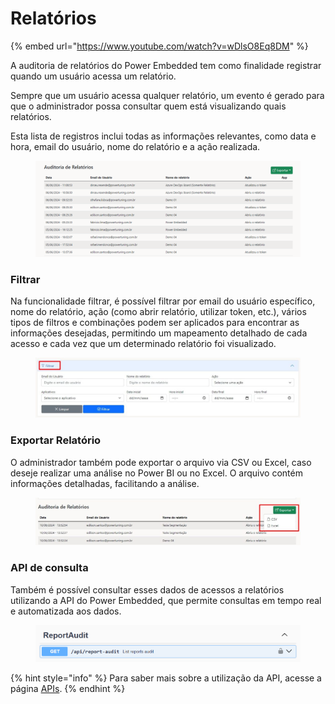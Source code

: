 # Relatórios

{% embed url="https://www.youtube.com/watch?v=wDlsO8Eq8DM" %}

A auditoria de relatórios do Power Embedded tem como finalidade registrar quando um usuário acessa um relatório.

Sempre que um usuário acessa qualquer relatório, um evento é gerado para que o administrador possa consultar quem está visualizando quais relatórios.

Esta lista de registros inclui todas as informações relevantes, como data e hora, email do usuário, nome do relatório e a ação realizada.

<figure><img src="../../.gitbook/assets/image (270).png" alt=""><figcaption></figcaption></figure>



### **Filtrar**

Na funcionalidade filtrar, é possível filtrar por email do usuário específico, nome do relatório, ação (como abrir relatório, utilizar token, etc.), vários tipos de filtros e combinações podem ser aplicados para encontrar as informações desejadas, permitindo um mapeamento detalhado de cada acesso e cada vez que um determinado relatório foi visualizado.

<figure><img src="../../.gitbook/assets/image (271).png" alt=""><figcaption></figcaption></figure>



### **Exportar Relatório**

O administrador também pode exportar o arquivo via CSV ou Excel, caso deseje realizar uma análise no Power BI ou no Excel. O arquivo contém informações detalhadas, facilitando a análise.

<figure><img src="../../.gitbook/assets/image (272).png" alt=""><figcaption></figcaption></figure>



### API de consulta

Também é possível consultar esses dados de acessos a relatórios utilizando a API do Power Embedded, que permite consultas em tempo real e automatizada aos dados.

<figure><img src="../../.gitbook/assets/image (273).png" alt=""><figcaption></figcaption></figure>

{% hint style="info" %}
Para saber mais sobre a utilização da API, acesse a página [APIs](../../documentacao-tecnica/api/).
{% endhint %}

